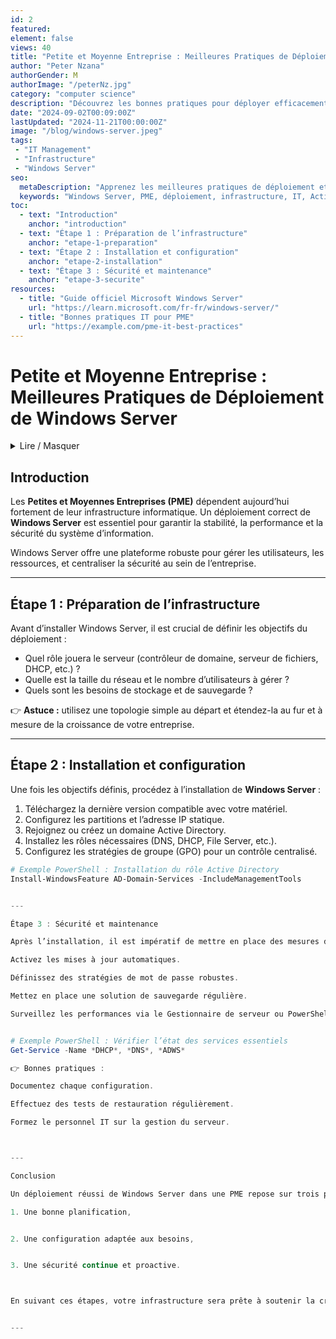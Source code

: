 ```yaml
---
id: 2
featured: 
element: false
views: 40
title: "Petite et Moyenne Entreprise : Meilleures Pratiques de Déploiement de Windows Server"
author: "Peter Nzana"
authorGender: M
authorImage: "/peterNz.jpg"
category: "computer science"
description: "Découvrez les bonnes pratiques pour déployer efficacement Windows Server au sein d’une PME, en alliant performance, sécurité et simplicité de gestion."
date: "2024-09-02T00:09:00Z"
lastUpdated: "2024-11-21T00:00:00Z"
image: "/blog/windows-server.jpeg"
tags:
 - "IT Management"
 - "Infrastructure"
 - "Windows Server"
seo:
  metaDescription: "Apprenez les meilleures pratiques de déploiement et de configuration de Windows Server dans une PME pour assurer stabilité, sécurité et productivité."
  keywords: "Windows Server, PME, déploiement, infrastructure, IT, Active Directory"
toc:
  - text: "Introduction"
    anchor: "introduction"
  - text: "Étape 1 : Préparation de l’infrastructure"
    anchor: "etape-1-preparation"
  - text: "Étape 2 : Installation et configuration"
    anchor: "etape-2-installation"
  - text: "Étape 3 : Sécurité et maintenance"
    anchor: "etape-3-securite"
resources:
  - title: "Guide officiel Microsoft Windows Server"
    url: "https://learn.microsoft.com/fr-fr/windows-server/"
  - title: "Bonnes pratiques IT pour PME"
    url: "https://example.com/pme-it-best-practices"
---
```


# Petite et Moyenne Entreprise : Meilleures Pratiques de Déploiement de Windows Server

<details markdown='1'><summary>Lire / Masquer</summary>
Dans cet article, nous vous guidons à travers les étapes essentielles pour déployer efficacement un environnement **Windows Server** adapté aux besoins des **PME** :
- Planification et préparation de l’infrastructure
- Installation optimisée du serveur
- Mise en place des services essentiels (Active Directory, DNS, DHCP, etc.)
- Sécurisation et maintenance continue
</details>

## Introduction

Les **Petites et Moyennes Entreprises (PME)** dépendent aujourd’hui fortement de leur infrastructure informatique. Un déploiement correct de **Windows Server** est essentiel pour garantir la stabilité, la performance et la sécurité du système d’information.

Windows Server offre une plateforme robuste pour gérer les utilisateurs, les ressources, et centraliser la sécurité au sein de l’entreprise.

---

## Étape 1 : Préparation de l’infrastructure

Avant d’installer Windows Server, il est crucial de définir les objectifs du déploiement :
- Quel rôle jouera le serveur (contrôleur de domaine, serveur de fichiers, DHCP, etc.) ?
- Quelle est la taille du réseau et le nombre d’utilisateurs à gérer ?
- Quels sont les besoins de stockage et de sauvegarde ?

👉 **Astuce :** utilisez une topologie simple au départ et étendez-la au fur et à mesure de la croissance de votre entreprise.

---

## Étape 2 : Installation et configuration

Une fois les objectifs définis, procédez à l’installation de **Windows Server** :
1. Téléchargez la dernière version compatible avec votre matériel.
2. Configurez les partitions et l’adresse IP statique.
3. Rejoignez ou créez un domaine Active Directory.
4. Installez les rôles nécessaires (DNS, DHCP, File Server, etc.).
5. Configurez les stratégies de groupe (GPO) pour un contrôle centralisé.

```powershell
# Exemple PowerShell : Installation du rôle Active Directory
Install-WindowsFeature AD-Domain-Services -IncludeManagementTools


---

Étape 3 : Sécurité et maintenance

Après l’installation, il est impératif de mettre en place des mesures de sécurité :

Activez les mises à jour automatiques.

Définissez des stratégies de mot de passe robustes.

Mettez en place une solution de sauvegarde régulière.

Surveillez les performances via le Gestionnaire de serveur ou PowerShell.


# Exemple PowerShell : Vérifier l’état des services essentiels
Get-Service -Name *DHCP*, *DNS*, *ADWS*

👉 Bonnes pratiques :

Documentez chaque configuration.

Effectuez des tests de restauration régulièrement.

Formez le personnel IT sur la gestion du serveur.



---

Conclusion

Un déploiement réussi de Windows Server dans une PME repose sur trois piliers :

1. Une bonne planification,


2. Une configuration adaptée aux besoins,


3. Une sécurité continue et proactive.



En suivant ces étapes, votre infrastructure sera prête à soutenir la croissance et la stabilité de votre entreprise.


---



